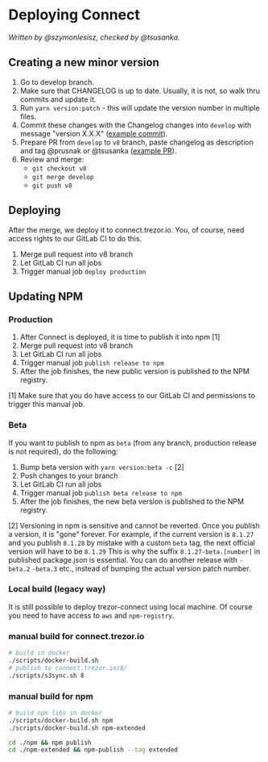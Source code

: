 # Deploying Connect

_Written by @szymonlesisz, checked by @tsusanka._


## Creating a new minor version

1. Go to develop branch.
1. Make sure that CHANGELOG is up to date. Usually, it is not, so walk thru commits and update it.
1. Run `yarn version:patch` - this will update the version number in multiple files.
1. Commit these changes with the Changelog changes into `develop` with message "version X.X.X" ([example commit](https://github.com/trezor/connect/commit/d28e506524bc666757715294f7d030ea1a1d6eef)).
1. Prepare PR from `develop` to `v8` branch, paste changelog as description and tag @prusnak or @tsusanka ([example PR](https://github.com/trezor/connect/pull/812)).
1. Review and merge: 
    - `git checkout v8`
    - `git merge develop`
    - `git push v8`


## Deploying
After the merge, we deploy it to connect.trezor.io. You, of course, need access rights to our GitLab CI to do this.

1. Merge pull request into v8 branch
1. Let GitLab CI run all jobs
1. Trigger manual job `deploy production`


## Updating NPM

### Production


1. After Connect is deployed, it is time to publish it into npm [1]
1. Merge pull request into v8 branch
1. Let GitLab CI run all jobs
1. Trigger manual job `publish release to npm`
1. After the job finishes, the new public version is published to the NPM registry.


[1] Make sure that you do have access to our GitLab CI and permissions to trigger this manual job.

### Beta

If you want to publish to npm as `beta` (from any branch, production release is not required), do the following:

1. Bump beta version with `yarn version:beta -c` [2]
1. Push changes to your branch
2. Let GitLab CI run all jobs
3. Trigger manual job `publish beta release to npm`
4. After the job finishes, the new beta version is published to the NPM registry.

[2] Versioning in npm is sensitive and cannot be reverted. Once you publish a version, it is "gone" forever.
For example, if the current version is `8.1.27` and you publish `8.1.28` by mistake with a custom `beta` tag, the next official version will have to be `8.1.29`
This is why the suffix `8.1.27-beta.[number]` in published package.json is essential. You can do another release with `-beta.2` `-beta.3` etc., instead of bumping the actual version patch number.

### Local build (legacy way)

It is still possible to deploy trezor-connect using local machine. Of course you need to have access to `aws` and `npm-registry`.

### manual build for connect.trezor.io
```bash
# build in docker
./scripts/docker-build.sh
# publish to connect.trezor.io/8/
./scripts/s3sync.sh 8
```

### manual build for npm
```bash
# build npm libs in docker
./scripts/docker-build.sh npm
./scripts/docker-build.sh npm-extended

cd ./npm && npm publish
cd ./npm-extended && npm-publish --tag extended
```
